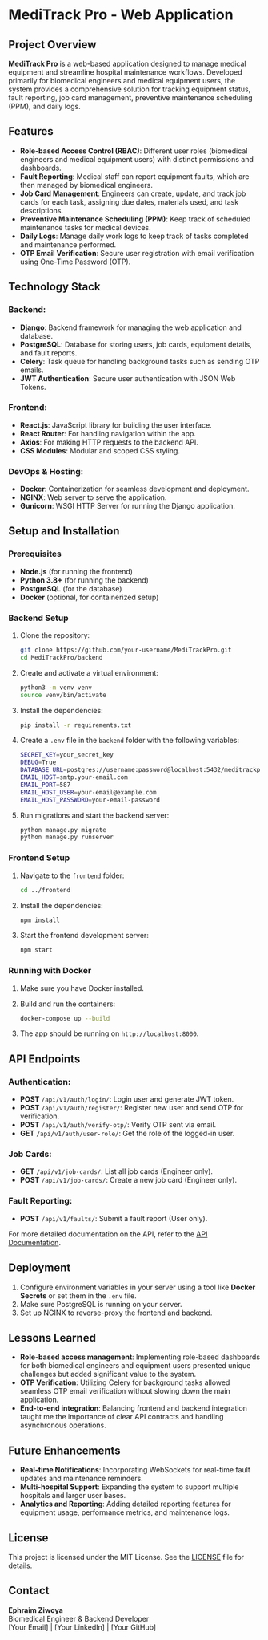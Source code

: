 # MediTrack Pro - Web Application

## Project Overview

**MediTrack Pro** is a web-based application designed to manage medical equipment and streamline hospital maintenance workflows. Developed primarily for biomedical engineers and medical equipment users, the system provides a comprehensive solution for tracking equipment status, fault reporting, job card management, preventive maintenance scheduling (PPM), and daily logs.

## Features

- **Role-based Access Control (RBAC)**: Different user roles (biomedical engineers and medical equipment users) with distinct permissions and dashboards.
- **Fault Reporting**: Medical staff can report equipment faults, which are then managed by biomedical engineers.
- **Job Card Management**: Engineers can create, update, and track job cards for each task, assigning due dates, materials used, and task descriptions.
- **Preventive Maintenance Scheduling (PPM)**: Keep track of scheduled maintenance tasks for medical devices.
- **Daily Logs**: Manage daily work logs to keep track of tasks completed and maintenance performed.
- **OTP Email Verification**: Secure user registration with email verification using One-Time Password (OTP).

## Technology Stack

### Backend:
- **Django**: Backend framework for managing the web application and database.
- **PostgreSQL**: Database for storing users, job cards, equipment details, and fault reports.
- **Celery**: Task queue for handling background tasks such as sending OTP emails.
- **JWT Authentication**: Secure user authentication with JSON Web Tokens.

### Frontend:
- **React.js**: JavaScript library for building the user interface.
- **React Router**: For handling navigation within the app.
- **Axios**: For making HTTP requests to the backend API.
- **CSS Modules**: Modular and scoped CSS styling.

### DevOps & Hosting:
- **Docker**: Containerization for seamless development and deployment.
- **NGINX**: Web server to serve the application.
- **Gunicorn**: WSGI HTTP Server for running the Django application.

## Setup and Installation

### Prerequisites

- **Node.js** (for running the frontend)
- **Python 3.8+** (for running the backend)
- **PostgreSQL** (for the database)
- **Docker** (optional, for containerized setup)

### Backend Setup

1. Clone the repository:

    ```bash
    git clone https://github.com/your-username/MediTrackPro.git
    cd MediTrackPro/backend
    ```

2. Create and activate a virtual environment:

    ```bash
    python3 -m venv venv
    source venv/bin/activate
    ```

3. Install the dependencies:

    ```bash
    pip install -r requirements.txt
    ```

4. Create a `.env` file in the `backend` folder with the following variables:

    ```bash
    SECRET_KEY=your_secret_key
    DEBUG=True
    DATABASE_URL=postgres://username:password@localhost:5432/meditrackpro
    EMAIL_HOST=smtp.your-email.com
    EMAIL_PORT=587
    EMAIL_HOST_USER=your-email@example.com
    EMAIL_HOST_PASSWORD=your-email-password
    ```

5. Run migrations and start the backend server:

    ```bash
    python manage.py migrate
    python manage.py runserver
    ```

### Frontend Setup

1. Navigate to the `frontend` folder:

    ```bash
    cd ../frontend
    ```

2. Install the dependencies:

    ```bash
    npm install
    ```

3. Start the frontend development server:

    ```bash
    npm start
    ```

### Running with Docker

1. Make sure you have Docker installed.
2. Build and run the containers:

    ```bash
    docker-compose up --build
    ```

3. The app should be running on `http://localhost:8000`.

## API Endpoints

### Authentication:

- **POST** `/api/v1/auth/login/`: Login user and generate JWT token.
- **POST** `/api/v1/auth/register/`: Register new user and send OTP for verification.
- **POST** `/api/v1/auth/verify-otp/`: Verify OTP sent via email.
- **GET** `/api/v1/auth/user-role/`: Get the role of the logged-in user.

### Job Cards:

- **GET** `/api/v1/job-cards/`: List all job cards (Engineer only).
- **POST** `/api/v1/job-cards/`: Create a new job card (Engineer only).

### Fault Reporting:

- **POST** `/api/v1/faults/`: Submit a fault report (User only).

For more detailed documentation on the API, refer to the [API Documentation](./docs/api.md).

## Deployment

1. Configure environment variables in your server using a tool like **Docker Secrets** or set them in the `.env` file.
2. Make sure PostgreSQL is running on your server.
3. Set up NGINX to reverse-proxy the frontend and backend.

## Lessons Learned

- **Role-based access management**: Implementing role-based dashboards for both biomedical engineers and equipment users presented unique challenges but added significant value to the system.
- **OTP Verification**: Utilizing Celery for background tasks allowed seamless OTP email verification without slowing down the main application.
- **End-to-end integration**: Balancing frontend and backend integration taught me the importance of clear API contracts and handling asynchronous operations.

## Future Enhancements

- **Real-time Notifications**: Incorporating WebSockets for real-time fault updates and maintenance reminders.
- **Multi-hospital Support**: Expanding the system to support multiple hospitals and larger user bases.
- **Analytics and Reporting**: Adding detailed reporting features for equipment usage, performance metrics, and maintenance logs.

## License

This project is licensed under the MIT License. See the [LICENSE](./LICENSE) file for details.

## Contact

**Ephraim Ziwoya**  
Biomedical Engineer & Backend Developer  
[Your Email] | [Your LinkedIn] | [Your GitHub]

